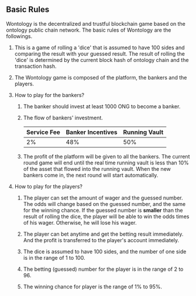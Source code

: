 ## Basic Rules

Wontology is the decentralized and trustful blockchain game based on the ontology public chain network. The basic rules of Wontology are the followings.

1. This is a game of rolling a 'dice' that is assumed to have 100 sides and comparing the result with your guessed result.
   The result of rolling the 'dice' is determined by the current block hash of ontology chain and the transaction hash.

2. The Wontology game is composed of the platform, the bankers and the players.

3. How to play for the bankers?

   1. The banker should invest at least 1000 ONG to become a banker.

   2. The flow of bankers' investment.

      | Service Fee | Banker Incentives  | Running Vault |
      | -------- | -------- | ------ |
      | 2%       | 48%      | 50%    |

   3. The profit of the platform will be given to all the bankers. The current round game will end until the real time running vault 
      is less than 10% of the asset that flowed into the running vault.
      When the new bankers come in, the next round will start automatically.


4. How to play for the players?

   1. The player can set the amount of wager and the guessed number. The odds will change based on the guessed number, and the same for the winning chance.
      If the guessed number is **smaller** than the result of rolling the dice, the player will be able to win the odds times of his wager. Otherwise, he will lose his wager.

   2. The player can bet anytime and get the betting result immediately. And the profit is transferred to the player's account immediately.

   3. The dice is assumed to have 100 sides, and the number of one side is in the range of 1 to 100.

   4. The betting (guessed) number for the player is in the range of 2 to 96.

   5. The winning chance for player is the range of 1% to 95%.
<!-- 
   6. 赔率满足如下公式，赔率 x 中奖概率 = 0.98（约），赔率取小数点后三位，向下取整。回报金额从庄家游戏运营池获得。

      | 中奖补偿 | 运营成本 | 庄家激励 |
      | -------- | -------- | -------- |
      | 98%      | 1%       | 1%       | -->

